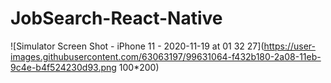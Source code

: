 # JobSearch-React-Native
![Simulator Screen Shot - iPhone 11 - 2020-11-19 at 01 32 27](https://user-images.githubusercontent.com/63063197/99631064-f432b180-2a08-11eb-9c4e-b4f524230d93.png 100*200)
